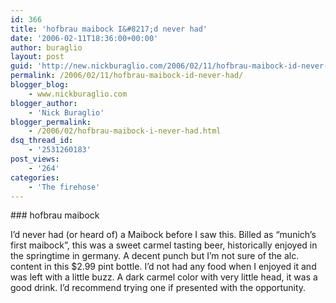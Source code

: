 ```yaml
---
id: 366
title: 'hofbrau maibock I&#8217;d never had'
date: '2006-02-11T18:36:00+00:00'
author: buraglio
layout: post
guid: 'http://new.nickburaglio.com/2006/02/11/hofbrau-maibock-id-never-had/'
permalink: /2006/02/11/hofbrau-maibock-id-never-had/
blogger_blog:
    - www.nickburaglio.com
blogger_author:
    - 'Nick Buraglio'
blogger_permalink:
    - /2006/02/hofbrau-maibock-i-never-had.html
dsq_thread_id:
    - '2531260183'
post_views:
    - '264'
categories:
    - 'The firehose'
---
```


<div></div>### hofbrau maibock 

I’d never had (or heard of) a Maibock before I saw this. Billed as “munich’s first maibock”, this was a sweet carmel tasting beer, historically enjoyed in the springtime in germany. A decent punch but I’m not sure of the alc. content in this $2.99 pint bottle. I’d not had any food when I enjoyed it and was left with a little buzz. A dark carmel color with very little head, it was a good drink. I’d recommend trying one if presented with the opportunity.

<div></div>